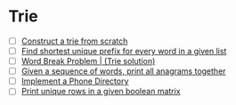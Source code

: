 # Trie

- [ ] [Construct a trie from scratch](https://www.geeksforgeeks.org/trie-insert-and-search/)
- [ ] [Find shortest unique prefix for every word in a given list](https://www.geeksforgeeks.org/find-all-shortest-unique-prefixes-to-represent-each-word-in-a-given-list/)
- [ ] [Word Break Problem | (Trie solution)](https://www.geeksforgeeks.org/word-break-problem-trie-solution/)                                                              
- [ ] [Given a sequence of words, print all anagrams together](https://practice.geeksforgeeks.org/problems/k-anagrams-1/0)                                                 
- [ ] [Implement a Phone Directory](https://practice.geeksforgeeks.org/problems/phone-directory/0)                                                                         
- [ ] [Print unique rows in a given boolean matrix](https://practice.geeksforgeeks.org/problems/unique-rows-in-boolean-matrix/1)                                           